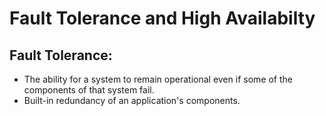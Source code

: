 # Fault Tolerance and High Availabilty

## Fault Tolerance:
* The ability for a system to remain operational even if some of the
  components of that system fail.
* Built-in redundancy of an application's components.

